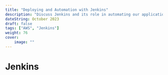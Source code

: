 ```yaml
---
title: "Deploying and Automation with Jenkins"
description: "Discuss Jenkins and its role in automating our application using a Jenkins Pipeline"
dateString: October 2023
draft: false
tags: ["AWS", "Jenkins"]
weight: 76
cover:
    image: ""
---
```


# Jenkins